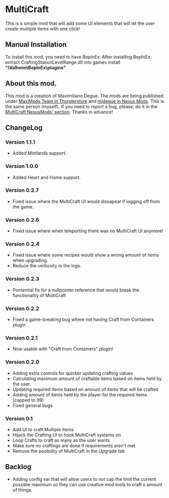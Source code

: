 # MultiCraft
This is a simple mod that will add some UI elements that will let the user create multiple items with one click!

## Manual Installation
To install this mod, you need to have BepInEx. After installing BepInEx, extract CraftingStationLevelRange.dll into games install **"\Valheim\BepInEx\plugins"**

## About this mod.
This mod is a creation of Maximiliano Degue. The mods are being published under [MaxiMods Team in Thunderstore](https://valheim.thunderstore.io/package/MaxiMods/) and [mjdegue in Nexus Mods](https://www.nexusmods.com/valheim/users/89207773). This is the same person (myself).
If you need to report a bug, please, do it in the [MultiCraft NexusMods' section](https://www.nexusmods.com/valheim/mods/263?tab=bugs).
Thanks in advance!

## ChangeLog

### Version 1.1.1
* Added Mistlands support.

### Version 1.0.0
* Added Heart and Home support.

### Version 0.2.7
* Fixed issue where the MultiCraft UI would dissapear if logging off from the game.

### Version 0.2.6
* Fixed issue where when teleporting there was no MultiCraft UI anymore!

### Version 0.2.4
* Fixed issue where some recipes would show a wrong amount of items when upgrading.
* Reduce the verbosity in the logs.

### Version 0.2.3
* Pontential fix for a nullpointer reference that would break the functionality of MultiCraft

### Version 0.2.2
* Fixed a game-breaking bug where not having Craft from Containers plugin

### Version 0.2.1
* Now usable with "Craft from Containers" plugin!

### Version 0.2.0
* Adding extra controls for quicker updating crafting values
* Calculating maximum amount of craftable items based on items held by the user.
* Updating required items based on amount of items that will be crafted
* Adding amount of items held by the player for the required items (capped to 99)
* Fixed general bugs

### Version 0.1
* Add UI to craft Multiple Items
* Hijack the Crafting UI to hook MultiCraft systems on
* Loop Crafts to craft as many as the user wants
* Make sure no craftings are done if requirements aren't met
* Remove the posibility of MultiCraft in the Upgrade tab

## Backlog
* Adding config var that will allow users to not cap the limit the current possible maximum so they can use creative mod tools to craft x amount of things.